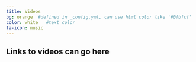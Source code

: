 ```yaml
---
title: Videos
bg: orange  #defined in _config.yml, can use html color like '#0fbfcf'
color: white   #text color
fa-icon: music
---
```


## Links to videos can go here
